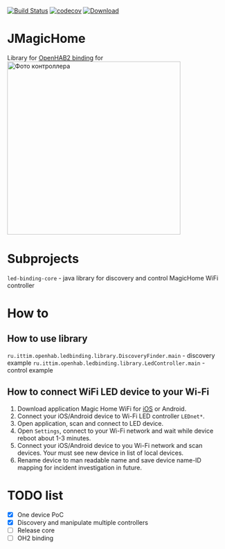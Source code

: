 [![Build Status](https://travis-ci.com/tfedyanin/MagicHome-WifiLedController.svg?branch=master)](https://travis-ci.com/tfedyanin/MagicHome-WifiLedController)
[![codecov](https://codecov.io/gh/tfedyanin/MagicHome-WifiLedController/branch/master/graph/badge.svg)](https://codecov.io/gh/tfedyanin/MagicHome-WifiLedController)
[ ![Download](https://api.bintray.com/packages/tfedyanin/smart-home/jmagichome/images/download.svg) ](https://bintray.com/tfedyanin/smart-home/jmagichome/_latestVersion)
# JMagicHome
Library for [OpenHAB2 binding](https://github.com/tfedyanin/magichomeled-oh2.git) for 
<img src="readme/controller.jpg" width="400" height="400" alt="Фото контроллера" title="Именно такой контроллер использую я"/>

# Subprojects
`led-binding-core` - java library for discovery and control MagicHome WiFi controller

# How to

## How to use library
`ru.ittim.openhab.ledbinding.library.DiscoveryFinder.main` - discovery example
`ru.ittim.openhab.ledbinding.library.LedController.main` - control example

## How to connect WiFi LED device to your Wi-Fi
1. Download application Magic Home WiFi for [iOS](https://itunes.apple.com/ru/app/magic-home-wifi/id944574066?mt=8) or Android.
2. Connect your iOS/Android device to Wi-Fi LED controller `LEDnet*`.
3. Open application, scan and connect to LED device.
4. Open `Settings`, connect to your Wi-Fi network and wait while device reboot about 1-3 minutes.
5. Connect your iOS/Android device to you Wi-Fi network and scan devices. Your must see new device in list of local devices.
6. Rename device to man readable name and save device name-ID mapping for incident investigation in future.

# TODO list
- [x] One device PoC 
- [x] Discovery and manipulate multiple controllers
- [ ] Release core
- [ ] OH2 binding
